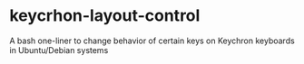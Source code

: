 # keycrhon-layout-control
A bash one-liner to change behavior of certain keys on Keychron keyboards in Ubuntu/Debian systems
